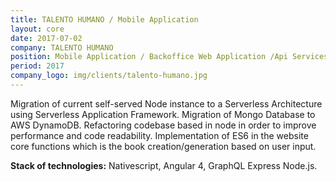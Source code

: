 ```yaml
---
title: TALENTO HUMANO / Mobile Application
layout: core
date: 2017-07-02
company: TALENTO HUMANO
position: Mobile Application / Backoffice Web Application /Api Services/DevOps
period: 2017
company_logo: img/clients/talento-humano.jpg
---
```

Migration of current self-served Node instance to a Serverless Architecture using Serverless Application Framework.
Migration of Mongo Database to AWS DynamoDB.
Refactoring codebase based in node in order to improve performance and code readability.
Implementation of ES6 in the website core functions which is the book creation/generation based on user input. 

**Stack of technologies:** Nativescript, Angular 4, GraphQL Express Node.js.